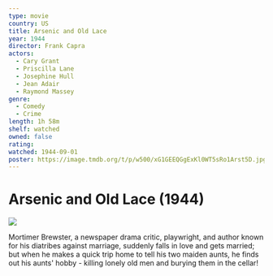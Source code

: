 ```yaml
---
type: movie
country: US
title: Arsenic and Old Lace
year: 1944
director: Frank Capra
actors:
  - Cary Grant
  - Priscilla Lane
  - Josephine Hull
  - Jean Adair
  - Raymond Massey
genre:
  - Comedy
  - Crime
length: 1h 58m
shelf: watched
owned: false
rating:
watched: 1944-09-01
poster: https://image.tmdb.org/t/p/w500/xG1GEEQGgExKl0WT5sRo1Arst5D.jpg
---
```


# Arsenic and Old Lace (1944)

![](https://image.tmdb.org/t/p/w500/xG1GEEQGgExKl0WT5sRo1Arst5D.jpg)

Mortimer Brewster, a newspaper drama critic, playwright, and author known for his diatribes against marriage, suddenly falls in love and gets married;  but when he makes a quick trip home to tell his two maiden aunts, he finds out his aunts' hobby - killing lonely old men and burying them in the cellar!